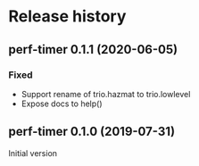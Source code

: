 # Release history

## perf-timer 0.1.1 (2020-06-05)
### Fixed
- Support rename of trio.hazmat to trio.lowlevel
- Expose docs to help()

## perf-timer 0.1.0 (2019-07-31)
Initial version
